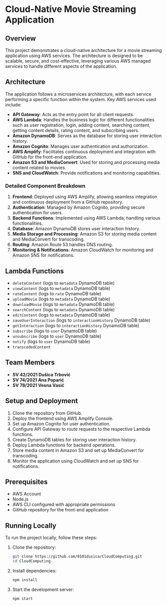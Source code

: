 # Cloud-Native Movie Streaming Application

## Overview
This project demonstrates a cloud-native architecture for a movie streaming application using AWS services. The architecture is designed to be scalable, secure, and cost-effective, leveraging various AWS managed services to handle different aspects of the application.

## Architecture
The application follows a microservices architecture, with each service performing a specific function within the system. Key AWS services used include:

- **API Gateway**: Acts as the entry point for all client requests.
- **AWS Lambda**: Handles the business logic for different functionalities such as user registration, login, adding content, searching content, getting content details, rating content, and subscribing users.
- **Amazon DynamoDB**: Serves as the database for storing user interaction history.
- **Amazon Cognito**: Manages user authentication and authorization.
- **AWS Amplify**: Facilitates continuous deployment and integration with GitHub for the front-end application.
- **Amazon S3 and MediaConvert**: Used for storing and processing media content related to movies.
- **SNS and CloudWatch**: Provide notifications and monitoring capabilities.

### Detailed Component Breakdown
1. **Frontend**: Deployed using AWS Amplify, allowing seamless integration and continuous deployment from a GitHub repository.
2. **Authentication**: Managed by Amazon Cognito, providing secure authentication for users.
3. **Backend Functions**: Implemented using AWS Lambda, handling various functionalities.
4. **Database**: Amazon DynamoDB stores user interaction history.
5. **Media Storage and Processing**: Amazon S3 for storing media content and MediaConvert for transcoding.
6. **Routing**: Amazon Route 53 handles DNS routing.
7. **Monitoring & Notifications**: Amazon CloudWatch for monitoring and Amazon SNS for notifications.

## Lambda Functions
- `deleteContent`  (logs to `metadata` DynamoDB table)
- `viewContent`  (logs to `metadata` DynamoDB table)
- `rateContent`  (logs to `rate` DynamoDB table)
- `uploadMovie`  (logs to `metadata` DynamoDB table)
- `downloadMovie`  (logs to `metadata` DynamoDB table)
- `searchContent`  (logs to `metadata` DynamoDB table)
- `editContent`  (logs to `metadata` DynamoDB table)
- `saveUserInteraction` (logs to `interactionHistory` DynamoDB table)
- `getInteraction` (logs to `interactionHistory` DynamoDB table)
- `subscribe` (logs to `user` DynamoDB table)
- `unsubscribe` (logs to `user` DynamoDB table)
- `notify` (logs to `user` DynamoDB table)
- `transcodedContent`

## Team Members
- **SV 42/2021 Dušica Trbović**
- **SV 74/2021 Ana Poparić**
- **SV 78/2021 Vesna Vasić**

## Setup and Deployment
1. Clone the repository from GitHub.
2. Deploy the frontend using AWS Amplify Console.
3. Set up Amazon Cognito for user authentication.
4. Configure API Gateway to route requests to the respective Lambda functions.
5. Create DynamoDB tables for storing user interaction history.
6. Deploy Lambda functions for backend operations.
7. Store media content in Amazon S3 and set up MediaConvert for transcoding.
8. Monitor the application using CloudWatch and set up SNS for notifications.

## Prerequisites
- AWS Account
- Node.js
- AWS CLI configured with appropriate permissions
- GitHub repository for the front-end application

## Running Locally
To run the project locally, follow these steps:

1. Clone the repository:
    ```bash
    git clone https://github.com/0101dusica/CloudComputing.git
    cd CloudComputing
    ```

2. Install dependencies:
    ```bash
    npm install
    ```

3. Start the development server:
    ```bash
    npm start
    ```

